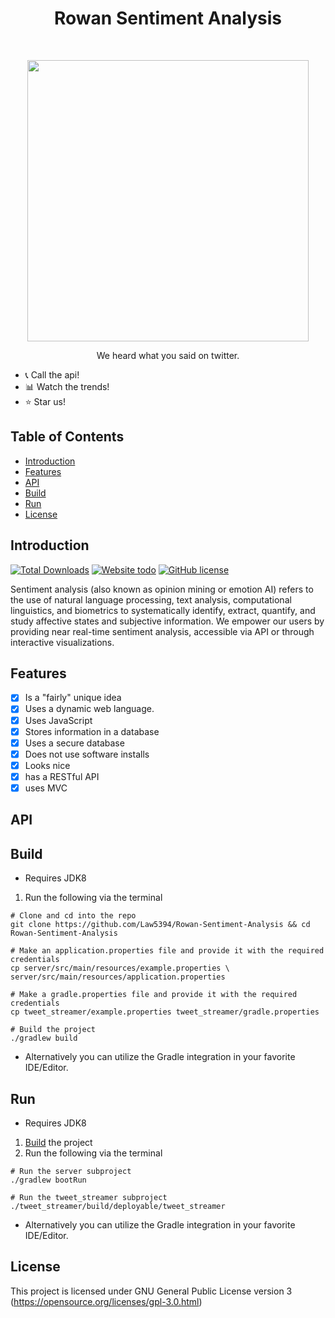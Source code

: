 <h1 align="center"> Rowan Sentiment Analysis </h1> <br>
<p align="center">
  <a href="https://github.com/Law5394/Rowan-Sentiment-Analysis">
    <img  src="https://images.pexels.com/photos/34533/owl-glitter-stuffed-animal-cute.jpg?auto=compress&cs=tinysrgb&dpr=2&h=750&w=1260" width="450">
  </a>
</p>

<p align="center">We heard what you said on twitter.</p> 

* :telephone_receiver:  Call the api!  
* :bar_chart:  Watch the trends!  
* :star:  Star us!

## Table of Contents

- [Introduction](#introduction)
- [Features](#features)
- [API](#API)
- [Build](#build)
- [Run](#run)
- [License](#license)

## Introduction
[![Total Downloads](https://travis-ci.org/Law5394/Rowan-Sentiment-Analysis.svg?branch=master)](https://travis-ci.org/Law5394/Rowan-Sentiment-Analysis) 
[![Website todo](https://img.shields.io/website-up-down-green-red/http/todo.svg)](http://www.rowansentiment.com/)
[![GitHub license](https://img.shields.io/github/license/Law5394/Rowan-Sentiment-Analysis.svg)](https://github.com/Law5394/Rowan-Sentiment-Analysis/blob/master/LICENSE)

Sentiment analysis (also known as opinion mining or emotion AI) refers to the use of natural language processing, text analysis, computational linguistics, and biometrics to systematically identify, extract, quantify, and study affective states and subjective information. We empower our users by providing near real-time sentiment analysis, accessible via API or through interactive visualizations.
  
## Features
- [x] Is a "fairly" unique idea
- [x] Uses a dynamic web language.
- [x] Uses JavaScript
- [x] Stores information in a database
- [x] Uses a secure database
- [x] Does not use software installs
- [x] Looks nice
- [x] has a RESTful API
- [x] uses MVC

## API

## Build
* Requires JDK8

1. Run the following via the terminal
```console
# Clone and cd into the repo
git clone https://github.com/Law5394/Rowan-Sentiment-Analysis && cd Rowan-Sentiment-Analysis

# Make an application.properties file and provide it with the required credentials
cp server/src/main/resources/example.properties \
server/src/main/resources/application.properties

# Make a gradle.properties file and provide it with the required credentials
cp tweet_streamer/example.properties tweet_streamer/gradle.properties

# Build the project
./gradlew build 
```
* Alternatively you can utilize the Gradle integration in your favorite IDE/Editor.

## Run
* Requires JDK8
1. [Build](#build) the project
2. Run the following via the terminal

```console
# Run the server subproject
./gradlew bootRun     

# Run the tweet_streamer subproject
./tweet_streamer/build/deployable/tweet_streamer 
```
* Alternatively you can utilize the Gradle integration in your favorite IDE/Editor.
## License
This project is licensed under GNU General Public License version 3 (https://opensource.org/licenses/gpl-3.0.html)
